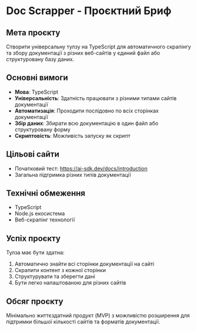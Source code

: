 # Doc Scrapper - Проєктний Бриф

## Мета проєкту
Створити універсальну тулзу на TypeScript для автоматичного скрапінгу та збору документації з різних веб-сайтів у єдиний файл або структуровану базу даних.

## Основні вимоги
- **Мова**: TypeScript
- **Універсальність**: Здатність працювати з різними типами сайтів документації
- **Автоматизація**: Проходити послідовно по всіх сторінках документації
- **Збір даних**: Збирати всю документацію в один файл або структуровану форму
- **Скриптовість**: Можливість запуску як скрипт

## Цільові сайти
- Початковий тест: https://ai-sdk.dev/docs/introduction
- Загальна підтримка різних типів документації

## Технічні обмеження
- TypeScript
- Node.js екосистема
- Веб-скрапінг технології

## Успіх проєкту
Тулза має бути здатна:
1. Автоматично знайти всі сторінки документації на сайті
2. Скрапити контент з кожної сторінки
3. Структурувати та зберегти дані
4. Бути легко налаштованою для різних сайтів

## Обсяг проєкту
Мінімально життєздатний продукт (MVP) з можливістю розширення для підтримки більшої кількості сайтів та форматів документації. 